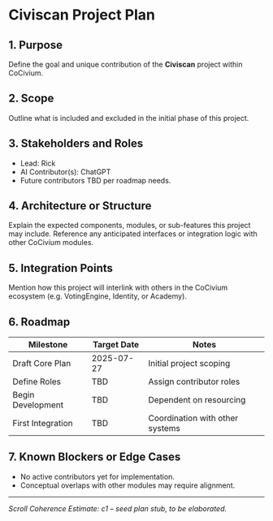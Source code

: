 <!-- Filename: civiscan_Project_Plan_c1_20250727.md -->

# Civiscan Project Plan

## 1. Purpose
Define the goal and unique contribution of the **Civiscan** project within CoCivium.

## 2. Scope
Outline what is included and excluded in the initial phase of this project.

## 3. Stakeholders and Roles
- Lead: Rick
- AI Contributor(s): ChatGPT
- Future contributors TBD per roadmap needs.

## 4. Architecture or Structure
Explain the expected components, modules, or sub-features this project may include. Reference any anticipated interfaces or integration logic with other CoCivium modules.

## 5. Integration Points
Mention how this project will interlink with others in the CoCivium ecosystem (e.g. VotingEngine, Identity, or Academy).

## 6. Roadmap
| Milestone           | Target Date  | Notes                            |
|---------------------|--------------|----------------------------------|
| Draft Core Plan     | 2025-07-27   | Initial project scoping          |
| Define Roles        | TBD          | Assign contributor roles         |
| Begin Development   | TBD          | Dependent on resourcing          |
| First Integration   | TBD          | Coordination with other systems  |

## 7. Known Blockers or Edge Cases
- No active contributors yet for implementation.
- Conceptual overlaps with other modules may require alignment.

---

_Scroll Coherence Estimate: c1 – seed plan stub, to be elaborated._


